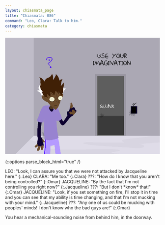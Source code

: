 ```yaml
---
layout: chiasmata_page
title: "Chiasmata: 086"
command: "Leo, Clara: Talk to him."
category: chiasmata
---
```


![86](/chiasmata/images/narrative/085.png)

{::options parse_block_html="true" /}
<div class="dialogue">
LEO: "Look, I can assure you that we were not attacked by Jacqueline here." 
{:.Leo}
CLARA: "Me too." 
{:.Clara}
???: "How do I know that you aren't being controlled?" 
{:.Omar}
JACQUELINE: "By the fact that I'm not controlling you right now?" 
{:.Jacqueline}
???: "But I don't *know* that!" 
{:.Omar}
JACQUELINE: "Look, if you set something on fire, I'll stop it in time and you can see that my ability is time changing, and that I'm not mucking with your mind." 
{:.Jacqueline}
???: "Any one of us could be mucking with peoples' minds! I don't know who the bad guys are!" 
{:.Omar}
</div>

You hear a mechanical-sounding noise from behind him, in the doorway.